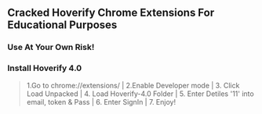 ## Cracked Hoverify Chrome Extensions For Educational Purposes
### Use At Your Own Risk!

### Install Hoverify 4.0

> 1.Go to chrome://extensions/  |  2.Enable Developer mode | 3. Click Load Unpacked | 4. Load Hoverify-4.0 Folder | 5. Enter Detiles '11' into email, token & Pass | 6. Enter SignIn | 7. Enjoy!
